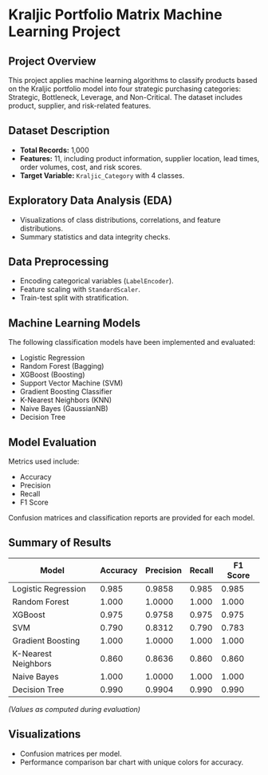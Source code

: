 # Kraljic Portfolio Matrix Machine Learning Project

## Project Overview

This project applies machine learning algorithms to classify products based on the Kraljic portfolio model into four strategic purchasing categories: Strategic, Bottleneck, Leverage, and Non-Critical. The dataset includes product, supplier, and risk-related features.

## Dataset Description

- **Total Records:** 1,000
- **Features:** 11, including product information, supplier location, lead times, order volumes, cost, and risk scores.
- **Target Variable:** `Kraljic_Category` with 4 classes.

## Exploratory Data Analysis (EDA)

- Visualizations of class distributions, correlations, and feature distributions.
- Summary statistics and data integrity checks.

## Data Preprocessing

- Encoding categorical variables (`LabelEncoder`).
- Feature scaling with `StandardScaler`.
- Train-test split with stratification.

## Machine Learning Models

The following classification models have been implemented and evaluated:

- Logistic Regression
- Random Forest (Bagging)
- XGBoost (Boosting)
- Support Vector Machine (SVM)
- Gradient Boosting Classifier
- K-Nearest Neighbors (KNN)
- Naive Bayes (GaussianNB)
- Decision Tree

## Model Evaluation

Metrics used include:

- Accuracy
- Precision
- Recall
- F1 Score

Confusion matrices and classification reports are provided for each model.

## Summary of Results

| Model                | Accuracy | Precision | Recall | F1 Score |
|----------------------|----------|-----------|--------|----------|
| Logistic Regression   | 0.985    | 0.9858    | 0.985  | 0.985    |
| Random Forest        | 1.000    | 1.0000    | 1.000  | 1.000    |
| XGBoost              | 0.975    | 0.9758    | 0.975  | 0.975    |
| SVM                  | 0.790    | 0.8312    | 0.790  | 0.783    |
| Gradient Boosting    | 1.000    | 1.0000    | 1.000  | 1.000    |
| K-Nearest Neighbors  | 0.860    | 0.8636    | 0.860  | 0.860    |
| Naive Bayes          | 1.000    | 1.0000    | 1.000  | 1.000    |
| Decision Tree        | 0.990    | 0.9904    | 0.990  | 0.990    |

*(Values as computed during evaluation)*

## Visualizations

- Confusion matrices per model.
- Performance comparison bar chart with unique colors for accuracy.





